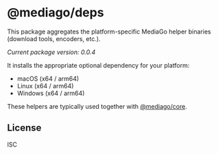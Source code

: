 # @mediago/deps

This package aggregates the platform-specific MediaGo helper binaries (download tools, encoders, etc.).

_Current package version: 0.0.4_

It installs the appropriate optional dependency for your platform:

- macOS (x64 / arm64)
- Linux (x64 / arm64)
- Windows (x64 / arm64)

These helpers are typically used together with [@mediago/core](https://www.npmjs.com/package/@mediago/core).

## License

ISC

